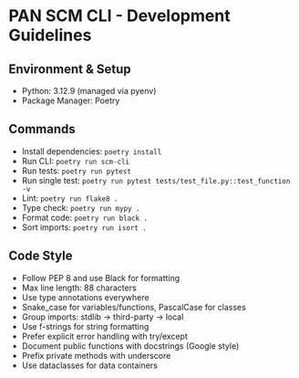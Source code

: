 # PAN SCM CLI - Development Guidelines

## Environment & Setup
- Python: 3.12.9 (managed via pyenv)
- Package Manager: Poetry

## Commands
- Install dependencies: `poetry install`
- Run CLI: `poetry run scm-cli`
- Run tests: `poetry run pytest`
- Run single test: `poetry run pytest tests/test_file.py::test_function -v`
- Lint: `poetry run flake8 .`
- Type check: `poetry run mypy .`
- Format code: `poetry run black .`
- Sort imports: `poetry run isort .`

## Code Style
- Follow PEP 8 and use Black for formatting
- Max line length: 88 characters
- Use type annotations everywhere
- Snake_case for variables/functions, PascalCase for classes
- Group imports: stdlib → third-party → local
- Use f-strings for string formatting
- Prefer explicit error handling with try/except
- Document public functions with docstrings (Google style)
- Prefix private methods with underscore
- Use dataclasses for data containers